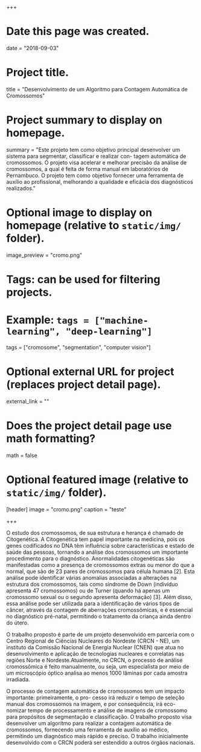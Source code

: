 +++
# Date this page was created.
date = "2018-09-03"

# Project title.
title = "Desenvolvimento de um Algoritmo para Contagem Automática de Cromossomos"

# Project summary to display on homepage.
summary = "Este projeto tem como objetivo principal desenvolver um sistema para segmentar, classificar e realizar con- tagem automática de cromossomos. O projeto visa acelerar e melhorar precisão da análise de cromossomos, a qual é feita de forma manual em laboratórios de Pernambuco. O projeto tem como objetivo fornecer uma ferramenta de auxílio ao profissional, melhorando a qualidade e eficácia dos diagnósticos realizados."

# Optional image to display on homepage (relative to `static/img/` folder).
image_preview = "cromo.png"

# Tags: can be used for filtering projects.
# Example: `tags = ["machine-learning", "deep-learning"]`
tags = ["cromosome", "segmentation", "computer vision"]

# Optional external URL for project (replaces project detail page).
external_link = ""

# Does the project detail page use math formatting?
math = false

# Optional featured image (relative to `static/img/` folder).
[header]
image = "cromo.png"
caption = "teste"

+++

O estudo dos cromossomos, de sua estrutura e herança é chamado de Citogenética. A Citogenética tem papel importante na medicina, pois os genes codificados no DNA têm influência sobre características e estado de saúde das pessoas, tornando a análise dos cromossomos um importante procedimento para o diagnóstico. Anormalidades citogenéticas são manifestadas como a presença de cromossomos extras ou menor do que a normal, que são de 23 pares de cromossomos para célula humana [2]. Esta análise pode identificar várias anomalias associadas a alterações na estrutura dos cromossomos, tais como síndrome de Down (indivíduo apresenta 47 cromossomos) ou de Turner (quando há apenas um cromossomo sexual ou o segundo apresenta deformação) [3]. Além disso, essa análise pode ser utilizada para a identificação de vários tipos de câncer, através da contagem de aberrações cromossômicas, e é essencial no diagnóstico pré-natal, permitindo o tratamento da criança ainda dentro do útero.


O trabalho proposto é parte de um projeto desenvolvido em parceria com o Centro Regional de Ciências Nucleares do Nordeste (CRCN - NE), um instituto da Comissão Nacional de Energia Nuclear (CNEN) que atua no desenvolvimento e aplicação de tecnologias nucleares e correlatas nas regiões Norte e Nordeste.Atualmente, no CRCN, o processo de análise cromossômica é feito manualmente, ou seja, um especialista por meio de um microscópio óptico analisa ao menos 1000 lâminas por cada amostra irradiada.

O processo de contagem automática de cromossomos tem um impacto importante: primeiramente, o pro- cesso irá reduzir o tempo de seleção manual dos cromossomos na imagem, e por consequência, irá eco- nomizar tempo de processamento e análise de imagens de cromossomo para propósitos de segmentação e classificação. O trabalho proposto visa desenvolver um algoritmo para realizar a contagem automática de cromossomos, fornecendo uma ferramenta de auxílio ao médico, permitindo um diagnóstico mais rápido e preciso. O trabalho inicialmente desenvolvido com o CRCN poderá ser estendido a outros órgãos nacionais.
